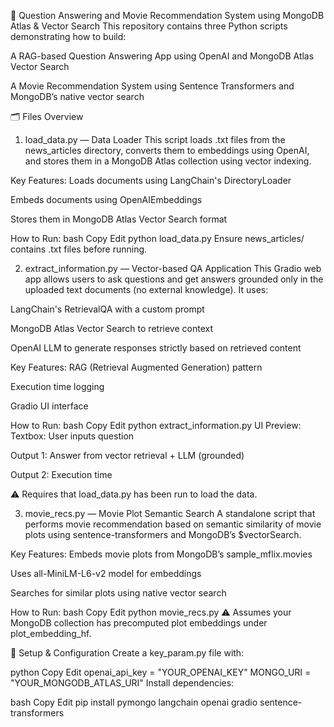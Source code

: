 📘 Question Answering and Movie Recommendation System using MongoDB Atlas & Vector Search
This repository contains three Python scripts demonstrating how to build:

A RAG-based Question Answering App using OpenAI and MongoDB Atlas Vector Search

A Movie Recommendation System using Sentence Transformers and MongoDB’s native vector search

🗂 Files Overview
1. load_data.py — Data Loader
This script loads .txt files from the news_articles directory, converts them to embeddings using OpenAI, and stores them in a MongoDB Atlas collection using vector indexing.

Key Features:
Loads documents using LangChain's DirectoryLoader

Embeds documents using OpenAIEmbeddings

Stores them in MongoDB Atlas Vector Search format

How to Run:
bash
Copy
Edit
python load_data.py
Ensure news_articles/ contains .txt files before running.

2. extract_information.py — Vector-based QA Application
This Gradio web app allows users to ask questions and get answers grounded only in the uploaded text documents (no external knowledge). It uses:

LangChain's RetrievalQA with a custom prompt

MongoDB Atlas Vector Search to retrieve context

OpenAI LLM to generate responses strictly based on retrieved content

Key Features:
RAG (Retrieval Augmented Generation) pattern

Execution time logging

Gradio UI interface

How to Run:
bash
Copy
Edit
python extract_information.py
UI Preview:
Textbox: User inputs question

Output 1: Answer from vector retrieval + LLM (grounded)

Output 2: Execution time

⚠️ Requires that load_data.py has been run to load the data.

3. movie_recs.py — Movie Plot Semantic Search
A standalone script that performs movie recommendation based on semantic similarity of movie plots using sentence-transformers and MongoDB’s $vectorSearch.

Key Features:
Embeds movie plots from MongoDB’s sample_mflix.movies

Uses all-MiniLM-L6-v2 model for embeddings

Searches for similar plots using native vector search

How to Run:
bash
Copy
Edit
python movie_recs.py
⚠️ Assumes your MongoDB collection has precomputed plot embeddings under plot_embedding_hf.

🔧 Setup & Configuration
Create a key_param.py file with:

python
Copy
Edit
openai_api_key = "YOUR_OPENAI_KEY"
MONGO_URI = "YOUR_MONGODB_ATLAS_URI"
Install dependencies:

bash
Copy
Edit
pip install pymongo langchain openai gradio sentence-transformers

